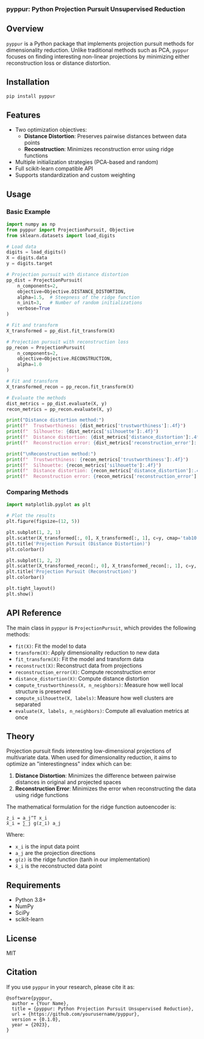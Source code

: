 ### pyppur: **P**ython **P**rojection **P**ursuit **U**nsupervised **R**eduction

## Overview

`pyppur` is a Python package that implements projection pursuit methods for dimensionality reduction. Unlike traditional methods such as PCA, `pyppur` focuses on finding interesting non-linear projections by minimizing either reconstruction loss or distance distortion.

## Installation

```bash
pip install pyppur
```

## Features

- Two optimization objectives:
  - **Distance Distortion**: Preserves pairwise distances between data points
  - **Reconstruction**: Minimizes reconstruction error using ridge functions
- Multiple initialization strategies (PCA-based and random)
- Full scikit-learn compatible API
- Supports standardization and custom weighting

## Usage

### Basic Example

```python
import numpy as np
from pyppur import ProjectionPursuit, Objective
from sklearn.datasets import load_digits

# Load data
digits = load_digits()
X = digits.data
y = digits.target

# Projection pursuit with distance distortion
pp_dist = ProjectionPursuit(
    n_components=2,
    objective=Objective.DISTANCE_DISTORTION,
    alpha=1.5,  # Steepness of the ridge function
    n_init=3,   # Number of random initializations
    verbose=True
)

# Fit and transform
X_transformed = pp_dist.fit_transform(X)

# Projection pursuit with reconstruction loss
pp_recon = ProjectionPursuit(
    n_components=2,
    objective=Objective.RECONSTRUCTION,
    alpha=1.0
)

# Fit and transform
X_transformed_recon = pp_recon.fit_transform(X)

# Evaluate the methods
dist_metrics = pp_dist.evaluate(X, y)
recon_metrics = pp_recon.evaluate(X, y)

print("Distance distortion method:")
print(f"  Trustworthiness: {dist_metrics['trustworthiness']:.4f}")
print(f"  Silhouette: {dist_metrics['silhouette']:.4f}")
print(f"  Distance distortion: {dist_metrics['distance_distortion']:.4f}")
print(f"  Reconstruction error: {dist_metrics['reconstruction_error']:.4f}")

print("\nReconstruction method:")
print(f"  Trustworthiness: {recon_metrics['trustworthiness']:.4f}")
print(f"  Silhouette: {recon_metrics['silhouette']:.4f}")
print(f"  Distance distortion: {recon_metrics['distance_distortion']:.4f}")
print(f"  Reconstruction error: {recon_metrics['reconstruction_error']:.4f}")
```

### Comparing Methods

```python
import matplotlib.pyplot as plt

# Plot the results
plt.figure(figsize=(12, 5))

plt.subplot(1, 2, 1)
plt.scatter(X_transformed[:, 0], X_transformed[:, 1], c=y, cmap='tab10')
plt.title('Projection Pursuit (Distance Distortion)')
plt.colorbar()

plt.subplot(1, 2, 2)
plt.scatter(X_transformed_recon[:, 0], X_transformed_recon[:, 1], c=y, cmap='tab10')
plt.title('Projection Pursuit (Reconstruction)')
plt.colorbar()

plt.tight_layout()
plt.show()
```

## API Reference

The main class in `pyppur` is `ProjectionPursuit`, which provides the following methods:

- `fit(X)`: Fit the model to data
- `transform(X)`: Apply dimensionality reduction to new data
- `fit_transform(X)`: Fit the model and transform data
- `reconstruct(X)`: Reconstruct data from projections
- `reconstruction_error(X)`: Compute reconstruction error
- `distance_distortion(X)`: Compute distance distortion
- `compute_trustworthiness(X, n_neighbors)`: Measure how well local structure is preserved
- `compute_silhouette(X, labels)`: Measure how well clusters are separated
- `evaluate(X, labels, n_neighbors)`: Compute all evaluation metrics at once

## Theory

Projection pursuit finds interesting low-dimensional projections of multivariate data. When used for dimensionality reduction, it aims to optimize an "interestingness" index which can be:

1. **Distance Distortion**: Minimizes the difference between pairwise distances in original and projected spaces
2. **Reconstruction Error**: Minimizes the error when reconstructing the data using ridge functions

The mathematical formulation for the ridge function autoencoder is:

```
z_i = a_j^T x_i
x̂_i = ∑_j g(z_i) a_j
```

Where:
- `x_i` is the input data point
- `a_j` are the projection directions
- `g(z)` is the ridge function (tanh in our implementation)
- `x̂_i` is the reconstructed data point

## Requirements

- Python 3.8+
- NumPy
- SciPy
- scikit-learn

## License

MIT

## Citation

If you use `pyppur` in your research, please cite it as:

```
@software{pyppur,
  author = {Your Name},
  title = {pyppur: Python Projection Pursuit Unsupervised Reduction},
  url = {https://github.com/yourusername/pyppur},
  version = {0.1.0},
  year = {2023},
}
```
